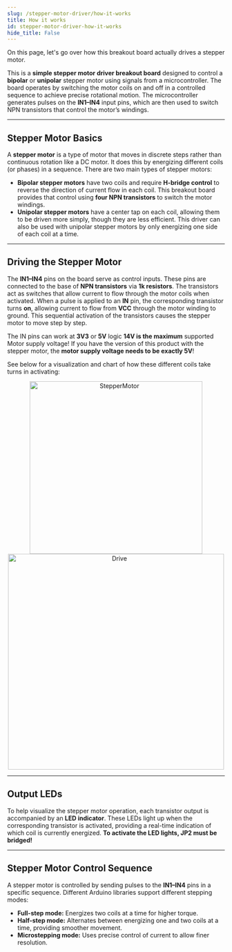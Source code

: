 ```yaml
---
slug: /stepper-motor-driver/how-it-works
title: How it works
id: stepper-motor-driver-how-it-works
hide_title: False
---
```


On this page, let's go over how this breakout board actually drives a stepper motor.  

This is a **simple stepper motor driver breakout board** designed to control a **bipolar** or **unipolar** stepper motor using signals from a microcontroller. The board operates by switching the motor coils on and off in a controlled sequence to achieve precise rotational motion. The microcontroller generates pulses on the **IN1–IN4** input pins, which are then used to switch NPN transistors that control the motor’s windings.  

---

## Stepper Motor Basics  

A **stepper motor** is a type of motor that moves in discrete steps rather than continuous rotation like a DC motor. It does this by energizing different coils (or phases) in a sequence. There are two main types of stepper motors:  

- **Bipolar stepper motors** have two coils and require **H-bridge control** to reverse the direction of current flow in each coil. This breakout board provides that control using **four NPN transistors** to switch the motor windings.  
- **Unipolar stepper motors** have a center tap on each coil, allowing them to be driven more simply, though they are less efficient. This driver can also be used with unipolar stepper motors by only energizing one side of each coil at a time.  

<CenteredImage src="/img/stepper-motor-driver/stepper_npn.png" alt="Location of NPN transistors on the driver" caption="Location of NPN transistors on the driver" width="300px" />

---

## Driving the Stepper Motor  

The **IN1–IN4** pins on the board serve as control inputs. These pins are connected to the base of **NPN transistors** via **1k resistors**. The transistors act as switches that allow current to flow through the motor coils when activated. When a pulse is applied to an **IN** pin, the corresponding transistor turns **on**, allowing current to flow from **VCC** through the motor winding to ground. This sequential activation of the transistors causes the stepper motor to move step by step.

<InfoBox>The IN pins can work at **3V3** or **5V** logic</InfoBox>
<WarningBox>**14V is the maximum** supported Motor supply voltage!</WarningBox>
<WarningBox>If you have the version of this product with the stepper motor, the **motor supply voltage needs to be exactly 5V**!</WarningBox>  

See below for a visualization and chart of how these different coils take turns in activating:

<div align="center">
  <a title="Wapcaplet; Teravolt. The original uploader was Teravolt at English Wikipedia., GFDL &lt;http://www.gnu.org/copyleft/fdl.html&gt;, via Wikimedia Commons" href="https://commons.wikimedia.org/wiki/File:StepperMotor.gif">
    <img width="400" alt="StepperMotor" src="https://upload.wikimedia.org/wikipedia/commons/6/67/StepperMotor.gif?20100925065005"/>
  </a>
</div>
<div align="center">
    <a title="Misan2010, CC BY 3.0 &lt;https://creativecommons.org/licenses/by/3.0&gt;, via Wikimedia Commons" href="https://commons.wikimedia.org/wiki/File:Drive.png"><img width="500" alt="Drive" src="https://upload.wikimedia.org/wikipedia/commons/8/85/Drive.png"></img></a>
</div>

---

## Output LEDs  

To help visualize the stepper motor operation, each transistor output is accompanied by an **LED indicator**. These LEDs light up when the corresponding transistor is activated, providing a real-time indication of which coil is currently energized. **To activate the LED lights, JP2 must be bridged!**

---

## Stepper Motor Control Sequence  

A stepper motor is controlled by sending pulses to the **IN1–IN4** pins in a specific sequence. Different Arduino libraries support different stepping modes:  

- **Full-step mode:** Energizes two coils at a time for higher torque.  
- **Half-step mode:** Alternates between energizing one and two coils at a time, providing smoother movement.  
- **Microstepping mode:** Uses precise control of current to allow finer resolution.  